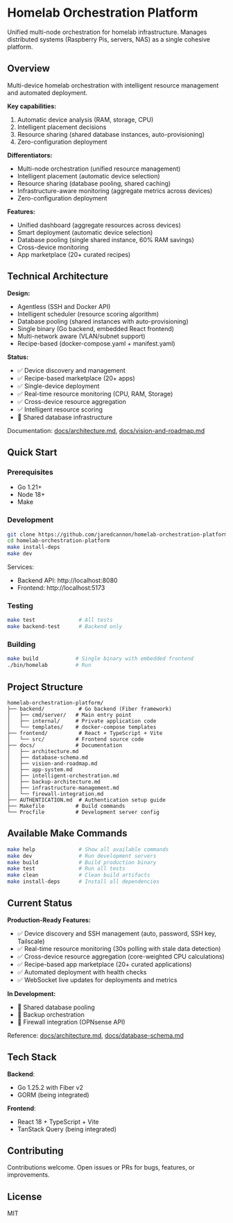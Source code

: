 # Homelab Orchestration Platform

Unified multi-node orchestration for homelab infrastructure. Manages distributed systems (Raspberry Pis, servers, NAS) as a single cohesive platform.

## Overview

Multi-device homelab orchestration with intelligent resource management and automated deployment.

**Key capabilities:**
1. Automatic device analysis (RAM, storage, CPU)
2. Intelligent placement decisions
3. Resource sharing (shared database instances, auto-provisioning)
4. Zero-configuration deployment

**Differentiators:**
- Multi-node orchestration (unified resource management)
- Intelligent placement (automatic device selection)
- Resource sharing (database pooling, shared caching)
- Infrastructure-aware monitoring (aggregate metrics across devices)
- Zero-configuration deployment

**Features:**
- Unified dashboard (aggregate resources across devices)
- Smart deployment (automatic device selection)
- Database pooling (single shared instance, 60% RAM savings)
- Cross-device monitoring
- App marketplace (20+ curated recipes)

## Technical Architecture

**Design:**

- Agentless (SSH and Docker API)
- Intelligent scheduler (resource scoring algorithm)
- Database pooling (shared instances with auto-provisioning)
- Single binary (Go backend, embedded React frontend)
- Multi-network aware (VLAN/subnet support)
- Recipe-based (docker-compose.yaml + manifest.yaml)

**Status:**
- ✅ Device discovery and management
- ✅ Recipe-based marketplace (20+ apps)
- ✅ Single-device deployment
- ✅ Real-time resource monitoring (CPU, RAM, Storage)
- ✅ Cross-device resource aggregation
- ✅ Intelligent resource scoring
- 🚧 Shared database infrastructure

Documentation: [docs/architecture.md](docs/architecture.md), [docs/vision-and-roadmap.md](docs/vision-and-roadmap.md)

## Quick Start

### Prerequisites

- Go 1.21+
- Node 18+
- Make

### Development

```bash
git clone https://github.com/jaredcannon/homelab-orchestration-platform
cd homelab-orchestration-platform
make install-deps
make dev
```

Services:
- Backend API: http://localhost:8080
- Frontend: http://localhost:5173

### Testing

```bash
make test              # All tests
make backend-test      # Backend only
```

### Building

```bash
make build            # Single binary with embedded frontend
./bin/homelab         # Run
```

## Project Structure

```
homelab-orchestration-platform/
├── backend/           # Go backend (Fiber framework)
│   ├── cmd/server/   # Main entry point
│   ├── internal/     # Private application code
│   └── templates/    # docker-compose templates
├── frontend/          # React + TypeScript + Vite
│   └── src/          # Frontend source code
├── docs/             # Documentation
│   ├── architecture.md
│   ├── database-schema.md
│   ├── vision-and-roadmap.md
│   ├── app-system.md
│   ├── intelligent-orchestration.md
│   ├── backup-architecture.md
│   ├── infrastructure-management.md
│   └── firewall-integration.md
├── AUTHENTICATION.md  # Authentication setup guide
├── Makefile          # Build commands
└── Procfile          # Development server config
```

## Available Make Commands

```bash
make help              # Show all available commands
make dev               # Run development servers
make build             # Build production binary
make test              # Run all tests
make clean             # Clean build artifacts
make install-deps      # Install all dependencies
```

## Current Status

**Production-Ready Features:**
- ✅ Device discovery and SSH management (auto, password, SSH key, Tailscale)
- ✅ Real-time resource monitoring (30s polling with stale data detection)
- ✅ Cross-device resource aggregation (core-weighted CPU calculations)
- ✅ Recipe-based app marketplace (20+ curated applications)
- ✅ Automated deployment with health checks
- ✅ WebSocket live updates for deployments and metrics

**In Development:**
- 🚧 Shared database pooling
- 🚧 Backup orchestration
- 🚧 Firewall integration (OPNsense API)

Reference: [docs/architecture.md](docs/architecture.md), [docs/database-schema.md](docs/database-schema.md)

## Tech Stack

**Backend**:
- Go 1.25.2 with Fiber v2
- GORM (being integrated)

**Frontend**:
- React 18 + TypeScript + Vite
- TanStack Query (being integrated)

## Contributing

Contributions welcome. Open issues or PRs for bugs, features, or improvements.

## License

MIT
